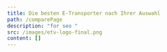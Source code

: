 ```yaml
---
title: Die besten E-Transporter nach Ihrer Auswahl
path: /comparePage
description: "for seo "
src: /images/etv-logo-final.png
content: []
---
```

